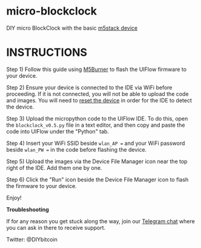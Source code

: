# micro-blockclock
DIY micro BlockClock with the basic [m5stack device](https://shop.m5stack.com/products/basic-core-iot-development-kit)

# **INSTRUCTIONS**

Step 1) Follow this guide using [M5Burner](https://github.com/m5stack/m5-docs/blob/master/docs/en/related_documents/M5Burner.md) to flash the UIFlow firmware to your device.

Step 2) Ensure your device is connected to the IDE via WiFi before proceeding. If it is not connected, you will not be able to upload the code and images. You will need to [reset the device](https://docs.makerfactory.io/m5stack/core/black/) in order for the IDE to detect the device.

Step 3) Upload the micropython code to the UIFlow IDE. To do this, open the `blockclock_v0.5.py` file in a text editor, and then copy and paste the code into UIFlow under the "Python" tab. 

Step 4) Insert your WiFi SSID beside `wlan_AP =` and your WiFi password beside `wlan_PW =` in the code before flashing the device.

Step 5) Upload the images via the Device File Manager icon near the top right of the IDE. Add them one by one.

Step 6) Click the "Run" icon beside the Device File Manager icon to flash the firmware to your device.

Enjoy!

**Troubleshooting**

If for any reason you get stuck along the way, join our [Telegram chat](https://t.me/DIYbitcoin) where you can ask in there to receive support.

Twitter: @DIYbitcoin

 

